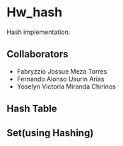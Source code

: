 # Hw_hash
Hash implementation.
## Collaborators
- Fabryzzio Jossue Meza Torres
- Fernando Alonso Usurin Arias
- Yoselyn Victoria Miranda Chirinos
## Hash Table

## Set(using Hashing)
